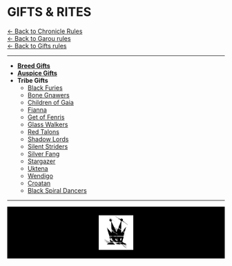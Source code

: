 # GIFTS & RITES

[← Back to Chronicle Rules](../../README.md)  
[← Back to Garou rules](../README.md)  
[← Back to Gifts rules](./README.md)

-----

- [**Breed Gifts**](./BREED.md)
- [**Auspice Gifts**](./AUSPICE.md)
- **Tribe Gifts**
  -   [Black Furies](./BLACK-FURY.md)
  -   [Bone Gnawers](./BONE-GNAWERS.md)
  -   [Children of Gaia](./COG.md)
  -   [Fianna](./FIANNA.md)
  -   [Get of Fenris](./GET.md)
  -   [Glass Walkers](./GLASSWALKERS.md)
  -   [Red Talons](./REDTALONS.md)
  -   [Shadow Lords](./SHADOWLORDS.md)
  -   [Silent Striders](./SILENTSTRIDERS.md)
  -   [Silver Fang](./SILVERFANG.md)
  -   [Stargazer](./STARGAZERS.md)
  -   [Uktena](./UKTENA.md)
  -   [Wendigo](./WENDIGO.md)
  -   [Croatan](./CROATAN.md)
  -   [Black Spiral Dancers](./BSD.md)


-----
<p align="center" style="background-color: #000; padding: 20px;">
  <img src="https://raw.githubusercontent.com/mckn-larp/.github/main/profile/05-queen-glow.png" alt="Knoxville Crown Footer" width="80" style="margin: 0 20px; vertical-align: middle;" />
</p>
